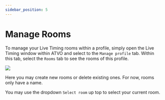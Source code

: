 ```yaml
---
sidebar_position: 5
---
```


# Manage Rooms

To manage your Live Timing rooms within a profile, simply open the Live Timing window within ATVO and select to the
`Manage profile` tab. Within this tab, select the `Rooms` tab to see the rooms of this profile.

![](/img/atvo-properties-rooms.png)

Here you may create new rooms or delete existing ones. For now, rooms only have a name.

You may use the dropdown `Select room` up top to select your current room.
